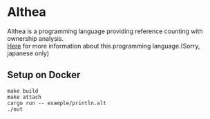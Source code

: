 # Althea
Althea is a programming language providing reference counting with ownership analysis.  
[Here](https://blog.yagipy.me/althea) for more information about this programming language.(Sorry, japanese only)

## Setup on Docker
```shell
make build
make attach
cargo run -- example/println.alt
./out
```
